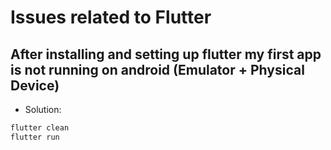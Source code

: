 # Issues related to Flutter

## After installing and setting up flutter my first app is not running on android (Emulator + Physical Device)

- Solution:

```sh
flutter clean
flutter run
```
